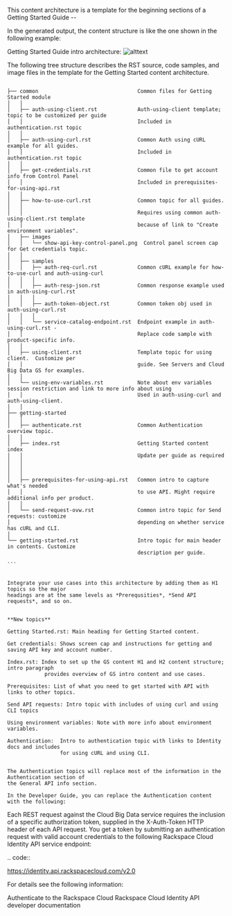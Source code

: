 This content architecture is a template for the beginning sections of a Getting Started Guide --

In the generated output, the content structure is like the one shown in the following example:

Getting Started Guide intro architecture: 
![alttext](https://raw.githubusercontent.com/meker12/docs-common/master/templates/getting-started-intro-content.png "GS TOC")

The following tree structure describes the RST source, code samples, and image files 
in the template for the Getting Started content architecture.

````

├── common                                Common files for Getting Started module
│   │
│   ├── auth-using-client.rst             Auth-using-client template; topic to be customized per guide
│   │                                     Included in authentication.rst topic
│   │
│   ├── auth-using-curl.rst               Common Auth using cURL example for all guides.
│   │                                     Included in authentication.rst topic
│   │
│   ├── get-credentials.rst               Common file to get account info from Control Panel
│   │                                     Included in prerequisites-for-using-api.rst
│   │
│   ├── how-to-use-curl.rst               Common topic for all guides. 
│   │
│   │                                     Requires using common auth-using-client.rst template
│   │                                     because of link to "Create environment variables".
│   ├── images
│   │   └── show-api-key-control-panel.png  Control panel screen cap for Get credentials topic.
│   │
│   ├── samples
│   │   ├── auth-req-curl.rst             Common cURL example for how-to-use-curl and auth-using-curl
│   │   │                                 
│   │   ├── auth-resp-json.rst            Common response example used in auth-using-curl.rst
│   │   │
│   │   ├── auth-token-object.rst         Common token obj used in auth-using-curl.rst
│   │   │   
│   │   └── service-catalog-endpoint.rst  Endpoint example in auth-using-curl.rst - 
│   │                                     Replace code sample with product-specific info.
│   │
│   ├── using-client.rst                  Template topic for using client.  Customize per 
│   │                                     guide. See Servers and Cloud Big Data GS for examples.
│   │            
│   └── using-env-variables.rst           Note about env variables session restriction and link to more info about using 
│   │                                     Used in auth-using-curl and auth-using-client. 
│   │
├── getting-started
│   │
│   ├── authenticate.rst                  Common Authentication overview topic.
│   │                                     
│   ├── index.rst                         Getting Started content index
│   │                                     Update per guide as required
│   │
│   │
│   │
│   ├── prerequisites-for-using-api.rst   Common intro to capture what's needed 
│   │                                     to use API. Might require additional info per product.
│   │
│   └── send-request-ovw.rst              Common intro topic for Send requests: customize  
│                                         depending on whether service has cURL and CLI. 
│
└── getting-started.rst                   Intro topic for main header in contents. Customize 
                                          description per guide. 
                                          
```
                                          

Integrate your use cases into this architecture by adding them as H1 topics so the major 
headings are at the same levels as *Prerequsities*, *Send API requests*, and so on.


**New topics**

Getting Started.rst: Main heading for Getting Started content.

Get credentials: Shows screen cap and instructions for getting and saving API key and account number.

Index.rst: Index to set up the GS content H1 and H2 content structure; intro paragraph 
            provides overview of GS intro content and use cases. 
             
Prerequisites: List of what you need to get started with API with links to other topics.

Send API requests: Intro topic with includes of using curl and using CLI topics

Using environment variables: Note with more info about environment variables.

Authentication:  Intro to authentication topic with links to Identity docs and includes 
                 for using cURL and using CLI. 


The Authentication topics will replace most of the information in the Authentication section of 
the General API info section.

In the Developer Guide, you can replace the Authentication content with the following:

````
Each REST request against the Cloud Big Data service requires the inclusion of a specific authorization token, supplied in the X-Auth-Token HTTP header of each API request. You get a token by submitting an authentication request with valid account credentials to the following Rackspace Cloud Identity API service endpoint:

.. code::

https://identity.api.rackspacecloud.com/v2.0

For details see the following information:

Authenticate to the Rackspace Cloud
Rackspace Cloud Identity API developer documentation

````

